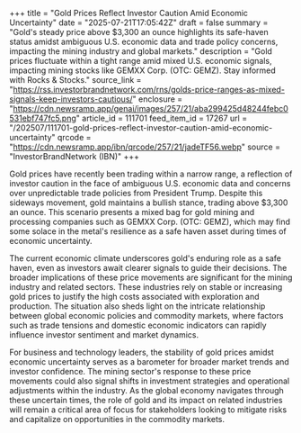 +++
title = "Gold Prices Reflect Investor Caution Amid Economic Uncertainty"
date = "2025-07-21T17:05:42Z"
draft = false
summary = "Gold's steady price above $3,300 an ounce highlights its safe-haven status amidst ambiguous U.S. economic data and trade policy concerns, impacting the mining industry and global markets."
description = "Gold prices fluctuate within a tight range amid mixed U.S. economic signals, impacting mining stocks like GEMXX Corp. (OTC: GEMZ). Stay informed with Rocks & Stocks."
source_link = "https://rss.investorbrandnetwork.com/rns/golds-price-ranges-as-mixed-signals-keep-investors-cautious/"
enclosure = "https://cdn.newsramp.app/genai/images/257/21/aba299425d48244febc0531ebf747fc5.png"
article_id = 111701
feed_item_id = 17267
url = "/202507/111701-gold-prices-reflect-investor-caution-amid-economic-uncertainty"
qrcode = "https://cdn.newsramp.app/ibn/qrcode/257/21/jadeTF56.webp"
source = "InvestorBrandNetwork (IBN)"
+++

<p>Gold prices have recently been trading within a narrow range, a reflection of investor caution in the face of ambiguous U.S. economic data and concerns over unpredictable trade policies from President Trump. Despite this sideways movement, gold maintains a bullish stance, trading above $3,300 an ounce. This scenario presents a mixed bag for gold mining and processing companies such as GEMXX Corp. (OTC: GEMZ), which may find some solace in the metal's resilience as a safe haven asset during times of economic uncertainty.</p><p>The current economic climate underscores gold's enduring role as a safe haven, even as investors await clearer signals to guide their decisions. The broader implications of these price movements are significant for the mining industry and related sectors. These industries rely on stable or increasing gold prices to justify the high costs associated with exploration and production. The situation also sheds light on the intricate relationship between global economic policies and commodity markets, where factors such as trade tensions and domestic economic indicators can rapidly influence investor sentiment and market dynamics.</p><p>For business and technology leaders, the stability of gold prices amidst economic uncertainty serves as a barometer for broader market trends and investor confidence. The mining sector's response to these price movements could also signal shifts in investment strategies and operational adjustments within the industry. As the global economy navigates through these uncertain times, the role of gold and its impact on related industries will remain a critical area of focus for stakeholders looking to mitigate risks and capitalize on opportunities in the commodity markets.</p>